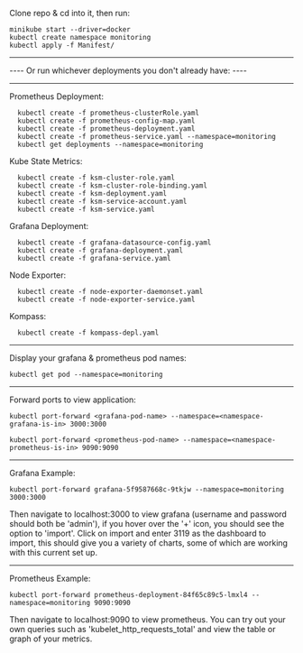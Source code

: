 Clone repo & cd into it, then run:
```
minikube start --driver=docker
kubectl create namespace monitoring
kubectl apply -f Manifest/
```
***
---- Or run whichever deployments you don't already have: ----
***

  Prometheus Deployment:
  ```
    kubectl create -f prometheus-clusterRole.yaml
    kubectl create -f prometheus-config-map.yaml
    kubectl create -f prometheus-deployment.yaml
    kubectl create -f prometheus-service.yaml --namespace=monitoring
    kubectl get deployments --namespace=monitoring
  ```
  Kube State Metrics:
  ```
    kubectl create -f ksm-cluster-role.yaml
    kubectl create -f ksm-cluster-role-binding.yaml
    kubectl create -f ksm-deployment.yaml
    kubectl create -f ksm-service-account.yaml
    kubectl create -f ksm-service.yaml
  ```
  Grafana Deployment:
  ```
    kubectl create -f grafana-datasource-config.yaml
    kubectl create -f grafana-deployment.yaml
    kubectl create -f grafana-service.yaml
  ```
  Node Exporter:
  ```
    kubectl create -f node-exporter-daemonset.yaml
    kubectl create -f node-exporter-service.yaml
  ```
  Kompass:
  ```
    kubectl create -f kompass-depl.yaml
  ```
***

Display your grafana & prometheus pod names:
  ```
  kubectl get pod --namespace=monitoring
  ```

***
Forward ports to view application:
  ```
  kubectl port-forward <grafana-pod-name> --namespace=<namespace-grafana-is-in> 3000:3000
  ```
  ```
  kubectl port-forward <prometheus-pod-name> --namespace=<namespace-prometheus-is-in> 9090:9090
  ```
***
Grafana Example:
  ```
  kubectl port-forward grafana-5f9587668c-9tkjw --namespace=monitoring 3000:3000
  ```
  Then navigate to localhost:3000 to view grafana (username and password should both be 'admin'), if you hover over the '+' icon, you should see the option to 'import'. Click on import and enter 3119 as the dashboard to import, this should give you a variety of charts, some of which are working with this current set up.

***
Prometheus Example:
  ```
  kubectl port-forward prometheus-deployment-84f65c89c5-lmxl4 --namespace=monitoring 9090:9090
  ```
  Then navigate to localhost:9090 to view prometheus. You can try out your own queries such as 'kubelet_http_requests_total' and view the table or graph of your metrics.